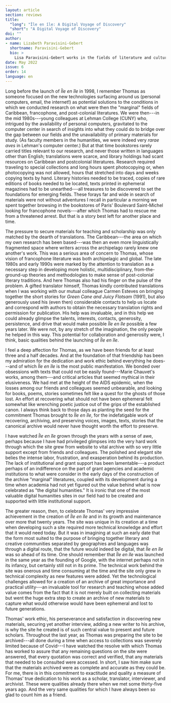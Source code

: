 ```yaml
---
layout: article
section: reviews
title: 
  "long": "Île en île: A Digital Voyage of Discovery"
  "short": "A Digital Voyage of Discovery"
doi: ""
author: 
- name: Lizabeth Paravisini-Gebert 
  shortname: Paravisini-Gebert
  bio: >
    Lisa Paravisini-Gebert works in the fields of literature and cultural studies, specializing in the multidisciplinary, comparative study of the Caribbean. Growing up in her native Puerto Rico, she became fascinated by the many cultural connections between Caribbean peoples despite our different histories and languages and has made that the subject of her research and teaching. She is based in the Hispanic Studies Department at Vassar College, where she holds the Randolph Distinguished Professor Chair. She is also a participating faculty member in the Programs in Environmental Studies, Latin American Studies, International Studies, and Women's Studies at Vassar. She is the author of a number of books, among them *Phyllis Shand Allfrey: A Caribbean Life* (1996), *Jamaica Kincaid: A Critical Companion* (1999), *Creole Religions of the Caribbean* (2003, with Margarite Fernández Olmos), and most recently, *Literatures of the Caribbean* (2008). 
date: May 2022
issue: 6
order: 14
language: en
---
```



Long before the launch of *Île en île* in 1998, I remember Thomas as
someone focused on the new technologies surfacing around us (personal
computers, email, the internet!) as potential solutions to the
conditions in which we conducted research on what were then the
"marginal" fields of Caribbean, francophone, and post-colonial
literatures. We were then---in the mid 1980s---young colleagues at
Lehman College (CUNY) who, intrigued by the availability of personal
computers, gravitated to the computer center in search of insights into
what they could do to bridge over the gap between our fields and the
unavailability of primary materials for study. (As faculty members in
the humanities, we were indeed very *rarae aves* in Lehman's computer
center.) But at that time bookstores rarely carried titles relevant to
our research, and never those written in languages other than English;
translations were scarce, and library holdings had scant resources on
Caribbean and postcolonial literatures. Research required traveling to
special collections and long hours spent photocopying or, when
photocopying was not allowed, hours that stretched into days and weeks
copying texts by hand. Literary histories needed to be traced, copies of
rare editions of books needed to be located, texts printed in ephemeral
magazines had to be unearthed---all treasures to be discovered to set
the foundations for emerging fields. These forays far and wide in search
of materials were not without adventures I recall in particular a
morning we spent together browsing in the bookstores of Paris' Boulevard
Saint-Michel looking for francophone novels---after which Thomas had to
rescue me from a threatened arrest. But that is a story best left for
another place and time.

The pressure to secure materials for teaching and scholarship was only
matched by the dearth of translations. The Caribbean---the area on which
my own research has been based---was then an even more linguistically
fragmented space where writers across the archipelago rarely knew one
another's work. This was a serious area of concern to Thomas, whose
vision of francophone literature was both archipelagic and global. The
late 1980s and early 1990s were marked by the attention to translation
as a necessary step in developing more holistic, multidisciplinary,
from-the-ground-up theories and methodologies to make sense of
post-colonial literary traditions. And here Thomas also had his finger
on the pulse of the problem. A gifted translator himself, Thomas kindly
contributed translations when I was working with our mutual colleague
Carmen Esteves on bringing together the short stories for *Green Cane
and Juicy Flotsam* (1991), but also generously used his (even then)
considerable contacts to help us locate and correspond with authors to
obtain the necessary translation rights and permission for publication.
His help was invaluable, and in this help we could already glimpse the
talents, interests, contacts, generosity, persistence, and drive that
would make possible *Île en île* possible a few years later. We were
not, by any stretch of the imagination, the only people he helped in
this way. This potential for collaboration and generosity were, I think,
basic qualities behind the launching of *Île en île*.

I feel a deep affection for Thomas, as we have been friends for at least
three and a half decades. And at the foundation of that friendship has
been my admiration for the dedication and work ethic behind everything
he does---and of which *Île en île* is the most public manifestation. We
bonded over obsessions with texts that could not be easily found---Marie
Chauvet's works, among them---and critical articles that seemed mythical
in their elusiveness. We had met at the height of the AIDS epidemic,
when the losses among our friends and colleagues seemed unbearable, and
looking for books, poems, stories sometimes felt like a quest for the
ghosts of those lost. An effort at recovering what should not have been
ephemeral felt somewhat like wrenching poetic justice out of the grips
of the established canon. I always think back to those days as planting
the seed for the commitment Thomas brought to *Île en île*, for the
indefatigable work of recovering, archiving, and preserving voices,
images, texts, stories that the canonical archive would never have
thought worth the effort to preserve.

I have watched *Île en île* grown through the years with a sense of awe,
perhaps because I have had privileged glimpses into the very hard work
through which the site grew from website to vital archive with so very
little support except from friends and colleagues. The polished and
elegant site belies the intense labor, frustration, and exasperation
behind its production. The lack of institutional and grant support has
been lamentable---a product perhaps of an indifference on the part of
grant agencies and academic institutions to what were consider in the
early days of the construction of the archive "marginal" literatures,
coupled with its development during a time when academia had not yet
figured out the value behind what is now celebrated as "the digital
humanities." It is ironic that one of the most valuable digital
humanities sites in our field had to be created and supported with
little institutional support.

The greater reason, then, to celebrate Thomas' very impressive
achievement in the creation of *Île en île* and in its growth and
maintenance over more that twenty years. The site was unique in its
creation at a time when developing such a site required more technical
knowledge and effort that it would need today. But it was in imagining
at such an early date that the form most suited to the purpose of
bringing together literary and creative communities separated by
geographies and languages was through a digital route, that the future
would indeed be digital, that *Île en île* was so ahead of its time. One
should remember that *Île en île* was launched in the same year as the
founding of Google, with the internet perhaps not in its infancy, but
certainly still not in its prime. The technical work behind the site was
onerous and time consuming at the time and the site only grew in
technical complexity as new features were added. Yet the technological
challenges allowed for a creation of an archive of great importance and
practical utility---an invaluable tool for research and teaching whose
added value comes from the fact that it is not merely built on
collecting materials but went the huge extra step to create an archive
of new materials to capture what would otherwise would have been
ephemeral and lost to future generations.

Thomas' work ethic, his perseverance and satisfaction in discovering new
materials, securing yet another interview, adding a new writer to his
archive, is why the site he created is of such central value to present
and future scholars. Throughout the last year, as Thomas was preparing
the site to be archived---all done during a time when access to
collections was severely limited because of Covid---I have watched the
resolve with which Thomas has worked to assure that any remaining
questions on the site were answered, that every quotation was correct
and verified, that any materials that needed to be consulted were
accessed. In short, I saw him make sure that the materials archived were
as complete and accurate as they could be. For me, there is in this
commitment to exactitude and quality a measure of Thomas' true
dedication to his work as a scholar, translator, interviewer, and
archivist. These were qualities already there when we met some
thirty-five years ago. And the very same qualities for which I have
always been so glad to count him as a friend.
